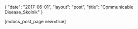 {
   "date": "2017-06-01",
   "layout": "post",
   "title": "Communicable Disease_Skolnik"
}

[mdocs_post_page new=true]